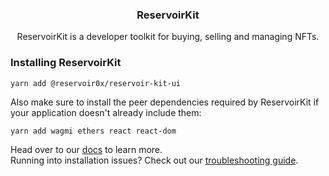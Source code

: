 <h3 align="center">ReservoirKit</h3>
  <p align="center">
    ReservoirKit is a developer toolkit for buying, selling and managing NFTs.
  </p>

### Installing ReservoirKit

```
yarn add @reservoir0x/reservoir-kit-ui
```

Also make sure to install the peer dependencies required by ReservoirKit if your application doesn't already include them:

```
yarn add wagmi ethers react react-dom
```

Head over to our [docs](https://docs.reservoir.tools/docs/reservoir-kit) to learn more.  
Running into installation issues? Check out our [troubleshooting guide](https://docs.reservoir.tools/docs/rk-ui-troubleshooting).

